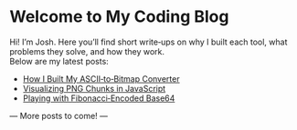 # Welcome to My Coding Blog

Hi! I’m Josh. Here you’ll find short write‐ups on why I built each tool, what problems they solve, and how they work.  
Below are my latest posts:

- [How I Built My ASCII‐to‐Bitmap Converter](posts/ascii‐to‐bitmap.md)
- [Visualizing PNG Chunks in JavaScript](posts/png‐chunks.md)
- [Playing with Fibonacci‐Encoded Base64](posts/fibonacci‐base64.md)

— More posts to come! —

